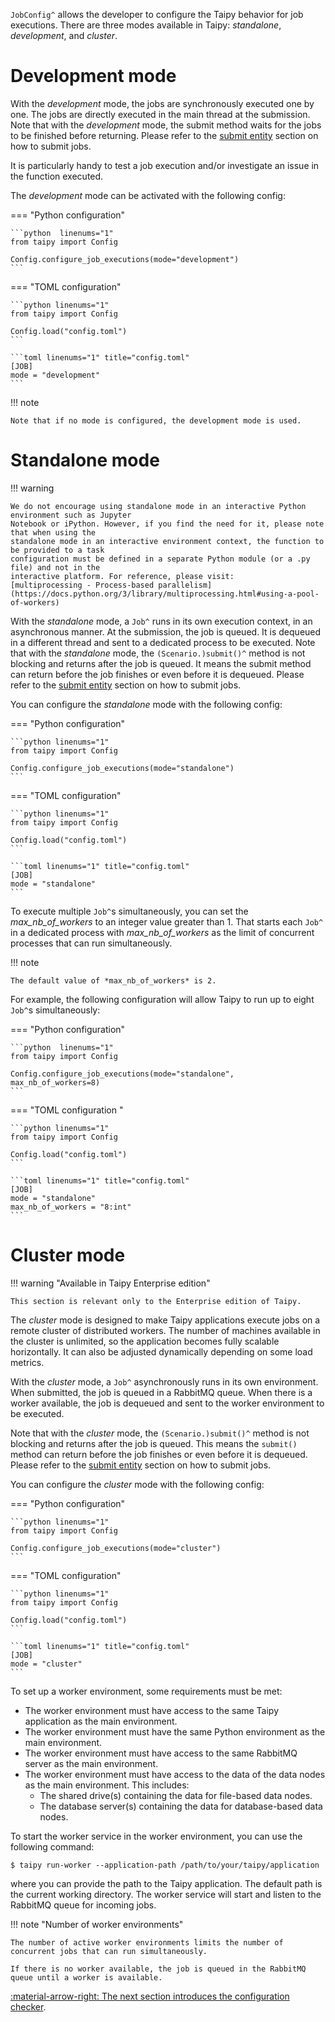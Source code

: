 `JobConfig^` allows the developer to configure the Taipy behavior for job executions. There are three modes
available in Taipy: *standalone*, *development*, and *cluster*.


# Development mode

With the *development* mode, the jobs are synchronously executed one by one. The jobs are directly executed
in the main thread at the submission. Note that with the *development* mode, the submit method waits for the
jobs to be finished before returning. Please refer to the
[submit entity](../entities/orchestrating-and-job-execution.md#submit-a-scenario-sequence-or-task) section
on how to submit jobs.

It is particularly handy to test a job execution and/or investigate an issue in the function
executed.

The *development* mode can be activated with the following config:

=== "Python configuration"

    ```python  linenums="1"
    from taipy import Config

    Config.configure_job_executions(mode="development")
    ```

=== "TOML configuration"

    ```python linenums="1"
    from taipy import Config

    Config.load("config.toml")
    ```

    ```toml linenums="1" title="config.toml"
    [JOB]
    mode = "development"
    ```

!!! note

    Note that if no mode is configured, the development mode is used.

# Standalone mode

!!! warning

    We do not encourage using standalone mode in an interactive Python environment such as Jupyter
    Notebook or iPython. However, if you find the need for it, please note that when using the
    standalone mode in an interactive environment context, the function to be provided to a task
    configuration must be defined in a separate Python module (or a .py file) and not in the
    interactive platform. For reference, please visit:
    [multiprocessing - Process-based parallelism](https://docs.python.org/3/library/multiprocessing.html#using-a-pool-of-workers)

With the *standalone* mode, a `Job^` runs in its own execution context, in an asynchronous manner.
At the submission, the job is queued. It is dequeued in a different thread and sent to a dedicated process to be
executed.
Note that with the *standalone* mode, the `(Scenario.)submit()^` method is not blocking and returns after the job is queued.
It means the submit method can return before the job finishes or even before it is dequeued. Please refer to
the [submit entity](../entities/orchestrating-and-job-execution.md#submit-a-scenario-sequence-or-task) section
on how to submit jobs.

You can configure the *standalone* mode with the following config:

=== "Python configuration"

    ```python linenums="1"
    from taipy import Config

    Config.configure_job_executions(mode="standalone")
    ```

=== "TOML configuration"

    ```python linenums="1"
    from taipy import Config

    Config.load("config.toml")
    ```

    ```toml linenums="1" title="config.toml"
    [JOB]
    mode = "standalone"
    ```

To execute multiple `Job^`s simultaneously, you can set the *max_nb_of_workers* to an integer value greater
than 1. That starts each `Job^` in a dedicated process with *max_nb_of_workers* as the limit of concurrent
processes that can run simultaneously.

!!! note

    The default value of *max_nb_of_workers* is 2.

For example, the following configuration will allow Taipy to run up to eight `Job^`s simultaneously:

=== "Python configuration"

    ```python  linenums="1"
    from taipy import Config

    Config.configure_job_executions(mode="standalone", max_nb_of_workers=8)
    ```

=== "TOML configuration "

    ```python linenums="1"
    from taipy import Config

    Config.load("config.toml")
    ```

    ```toml linenums="1" title="config.toml"
    [JOB]
    mode = "standalone"
    max_nb_of_workers = "8:int"
    ```

# Cluster mode

!!! warning "Available in Taipy Enterprise edition"

    This section is relevant only to the Enterprise edition of Taipy.

The *cluster* mode is designed to make Taipy applications execute jobs on a remote cluster of
distributed workers. The number of machines available in the cluster is unlimited, so the
application becomes fully scalable horizontally. It can also be adjusted dynamically depending on
some load metrics.

With the *cluster* mode, a `Job^` asynchronously runs in its own environment. When submitted,
the job is queued in a RabbitMQ queue. When there is a worker available, the job is dequeued and
sent to the worker environment to be executed.

Note that with the *cluster* mode, the `(Scenario.)submit()^` method is not blocking and returns after the job is queued.
This means the `submit()` method can return before the job finishes or even before it is dequeued. Please refer to
the [submit entity](../entities/orchestrating-and-job-execution.md#submit-a-scenario-sequence-or-task) section
on how to submit jobs.

You can configure the *cluster* mode with the following config:

=== "Python configuration"

    ```python linenums="1"
    from taipy import Config

    Config.configure_job_executions(mode="cluster")
    ```

=== "TOML configuration"

    ```python linenums="1"
    from taipy import Config

    Config.load("config.toml")
    ```

    ```toml linenums="1" title="config.toml"
    [JOB]
    mode = "cluster"
    ```

To set up a worker environment, some requirements must be met:

- The worker environment must have access to the same Taipy application as the main environment.
- The worker environment must have the same Python environment as the main environment.
- The worker environment must have access to the same RabbitMQ server as the main environment.
- The worker environment must have access to the data of the data nodes as the main environment.
  This includes:
  - The shared drive(s) containing the data for file-based data nodes.
  - The database server(s) containing the data for database-based data nodes.

To start the worker service in the worker environment, you can use the following command:

```console
$ taipy run-worker --application-path /path/to/your/taipy/application
```
where you can provide the path to the Taipy application. The default path is the current working directory.
The worker service will start and listen to the RabbitMQ queue for incoming jobs.

!!! note "Number of worker environments"

    The number of active worker environments limits the number of concurrent jobs that can run simultaneously.

    If there is no worker available, the job is queued in the RabbitMQ queue until a worker is available.

[:material-arrow-right: The next section introduces the configuration checker](config-checker.md).
